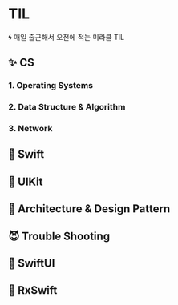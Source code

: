 # TIL
🌀 매일 출근해서 오전에 적는 미라클 TIL


## ✨ CS

### 1. Operating Systems
### 2. Data Structure & Algorithm
### 3. Network


## 👀 Swift

## 🌴 UIKit

## 🍰 Architecture & Design Pattern

## 😈 Trouble Shooting

## 🦄 SwiftUI

## 🐢 RxSwift 

